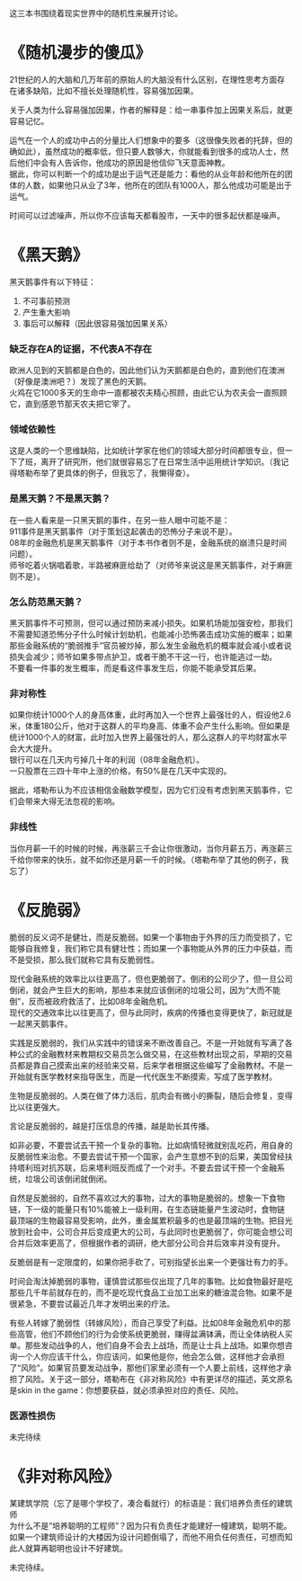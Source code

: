 这三本书围绕着现实世界中的随机性来展开讨论。  

# 《随机漫步的傻瓜》
21世纪的人的大脑和几万年前的原始人的大脑没有什么区别，在理性思考方面存在诸多缺陷，比如不擅长处理随机性，容易强加因果。  

关于人类为什么容易强加因果，作者的解释是：给一串事件加上因果关系后，就更容易记忆。  

运气在一个人的成功中占的分量比人们想象中的要多（这很像失败者的托辞，但的确如此），虽然成功的概率低，但只要人数够大，你就能看到很多的成功人士，然后他们中会有人告诉你，他成功的原因是他信仰飞天意面神教。  
据此，你可以判断一个的成功是出于运气还是能力：看他的从业年龄和他所在的团体的人数，如果他只从业了3年，他所在的团队有1000人，那么他成功可能是出于运气。  

时间可以过滤噪声，所以你不应该每天都看股市，一天中的很多起伏都是噪声。  


# 《黑天鹅》
黑天鹅事件有以下特征：
1. 不可事前预测  
2. 产生重大影响
3. 事后可以解释（因此很容易强加因果关系）  

### 缺乏存在A的证据，不代表A不存在
欧洲人见到的天鹅都是白色的，因此他们认为天鹅都是白色的，直到他们在澳洲（好像是澳洲吧？）发现了黑色的天鹅。  
火鸡在它1000多天的生命中一直都被农夫精心照顾，由此它认为农夫会一直照顾它，直到感恩节那天农夫把它宰了。  

### 领域依赖性
这是人类的一个思维缺陷，比如统计学家在他们的领域大部分时间都很专业，但一下了班，离开了研究所，他们就很容易忘了在日常生活中运用统计学知识。（我记得塔勒布举了更具体的例子，但我忘了，我懒得查）。  

### 是黑天鹅？不是黑天鹅？
在一些人看来是一只黑天鹅的事件，在另一些人眼中可能不是：  
911事件是黑天鹅事件（对于策划这起袭击的恐怖分子来说不是）。  
08年的金融危机是黑天鹅事件（对于本书作者则不是，金融系统的崩溃只是时间问题）。  
师爷吃着火锅唱着歌，半路被麻匪给劫了（对师爷来说这是黑天鹅事件，对于麻匪则不是）。  

### 怎么防范黑天鹅？
黑天鹅事件不可预测，但可以通过预防来减小损失。如果机场能加强安检，那我们不需要知道恐怖分子什么时候计划劫机，也能减小恐怖袭击成功实施的概率；如果那些金融系统的“脆弱推手”官员被炒掉，那么发生金融危机的概率就会减小或者说损失会减少；师爷如果多带点护卫，或者干脆不干这一行，也许能逃过一劫。  
不要看一件事的发生概率，而是看这件事发生后，你能不能承受其后果。  

### 非对称性
如果你统计1000个人的身高体重，此时再加入一个世界上最强壮的人，假设他2.6米，体重180公斤，他对于这群人的平均身高、体重不会产生什么影响。但如果是统计1000个人的财富，此时加入世界上最强壮的人，那么这群人的平均财富水平会大大提升。  
银行可以在几天内亏掉几十年的利润（08年金融危机）。  
一只股票在三四十年中上涨的价格，有50%是在几天中实现的。  

据此，塔勒布认为不应该相信金融数学模型，因为它们没有考虑到黑天鹅事件，它们会带来大得无法忽视的影响。  

### 非线性
当你月薪一千的时候的时候，再涨薪三千会让你很激动，当你月薪五万，再涨薪三千给你带来的快乐，就不如你还是月薪一千的时候。（塔勒布举了其他的例子，我忘了）  


# 《反脆弱》
脆弱的反义词不是健壮，而是反脆弱。如果一个事物由于外界的压力而受损了，它能够自我修复，我们称它具有健壮性；而如果一个事物能从外界的压力中获益，而不是受损，那么我们就称它具有反脆弱性。  

现代金融系统的效率比以往更高了，但也更脆弱了。倒闭的公司少了，但一旦公司倒闭，就会产生巨大的影响，那些本来就应该倒闭的垃圾公司，因为“大而不能倒”，反而被政府救活了，比如08年金融危机。  
现代的交通效率比以往更高了，但与此同时，疾病的传播也变得更快了，新冠就是一起黑天鹅事件。  

实践是反脆弱的，我们从实践中的错误来不断改善自己。不是一开始就有写满了各种公式的金融教材来教期权交易员怎么做交易，在这些教材出现之前，早期的交易员都是靠自己摸索出来的经验来交易，后来学者根据这些编写了金融教材。不是一开始就有医学教材来指导医生，而是一代代医生不断摸索，写成了医学教材。  

生物是反脆弱的。人类在做了体力活后，肌肉会有微小的撕裂，随后会修复，变得比以往更强大。  

言论是反脆弱的，越是打压信息的传播，越是助长其传播。  

如非必要，不要尝试去干预一个复杂的事物。比如病情轻微就别乱吃药，用自身的反脆弱性来治愈。不要去尝试干预一个国家，会产生意想不到的后果，美国曾经扶持塔利班对抗苏联，后来塔利班反而成了一个对手。不要去尝试干预一个金融系统，垃圾公司该倒闭就倒闭。  

自然是反脆弱的，自然不喜欢过大的事物，过大的事物是脆弱的。想象一下食物链，下一级的能量只有10%能被上一级利用，在生态链能量产生波动时，食物链最顶端的生物最容易受影响，此外，重金属累积最多的也是最顶端的生物。把目光放到社会中，公司合并后变成更大的公司，与此同时也更脆弱了，你可能会想公司合并后效率更高了，但根据作者的调研，绝大部分公司合并后效率并没有提升。  

反脆弱是有一定限度的，如果你把手砍了，可别指望长出来一个更强壮有力的手。  

时间会淘汰掉脆弱的事物，谨慎尝试那些仅出现了几年的事物。比如食物最好是吃那些几千年前就存在的，而不是吃现代食品工业加工出来的糖油混合物。如果不是很紧急，不要尝试最近几年才发明出来的疗法。  

有些人转嫁了脆弱性（转嫁风险），而自己享受了利益。比如08年金融危机中的那些高管，他们不顾他们的行为会使系统更脆弱，赚得盆满钵满，而让全体纳税人买单。那些发动战争的人，他们自身不会去上战场，而是让士兵上战场。如果你想咨询一个人你应该干什么，你应该问，如果他是你，他会怎么做，这样他才会承担了“风险”。如果官员要发动战争，那他们家里必须有一个人要上前线，这样他才承担了风险。关于这一部分，塔勒布在《非对称风险》中有更详尽的描述，英文原名是skin in the game：你想要获益，就必须承担对应的责任、风险。  

### 医源性损伤
未完待续

# 《非对称风险》
某建筑学院（忘了是哪个学校了，凑合看就行）的标语是：我们培养负责任的建筑师  
为什么不是“培养聪明的工程师”？因为只有负责任才能建好一幢建筑，聪明不能。如果一个建筑师设计的大楼因为设计问题倒塌了，而他不用负任何责任，可想而知此人就算再聪明也设计不好建筑。  

未完待续。  